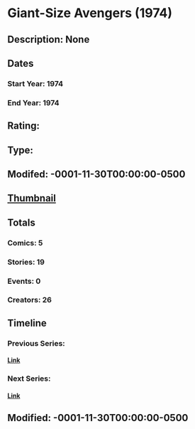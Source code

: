 # Giant-Size Avengers (1974)
## Description: None
## Dates
### Start Year: 1974
### End Year: 1974
## Rating: 
## Type: 
## Modifed: -0001-11-30T00:00:00-0500
## [Thumbnail](http://i.annihil.us/u/prod/marvel/i/mg/7/40/4c366a5896e6e.jpg)
## Totals
### Comics: 5
### Stories: 19
### Events: 0
### Creators: 26
## Timeline
### Previous Series: 
#### [Link]()
### Next Series: 
#### [Link]()
## Modified: -0001-11-30T00:00:00-0500